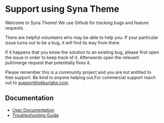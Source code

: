 # Support using Syna Theme

Welcome to Syna Theme! We use Github for tracking bugs and feature requests.


There are helpful volunteers who may be able to help you.
If your particular issue turns out to be a bug, it will find its way from there.

If it happens that you know the solution to an existing bug, please first open the issue in order to keep track of it.
Afterwards open the relevant pull/merge request that potentially fixes it.

Please remember this is a community project and you are not entitled to free support.
Be kind to anyone helping out.For commercial support reach out to support@okkurlabs.com.

## Documentation

* [User Documentation](/docs)
* [Troubleshooting Guide](/docs/troubleshooting.md)
